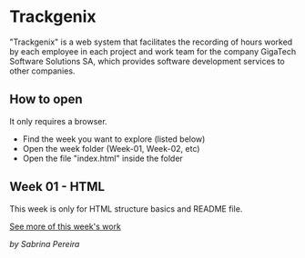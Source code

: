 # Trackgenix

"Trackgenix" is a web system that facilitates the recording of hours worked by each employee in each project and work team for the company GigaTech Software Solutions SA, which provides software development services to other companies.

## How to open

It only requires a browser.

- Find the week you want to explore (listed below)
- Open the week folder (Week-01, Week-02, etc)
- Open the file "index.html" inside the folder

## Week 01 - HTML

This week is only for HTML structure basics and README file.

[See more of this week's work](https://github.com/Sabrucita/trackgenix/tree/main/Week-01)

*by Sabrina Pereira*